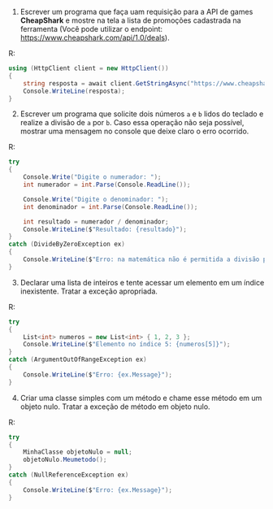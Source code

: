 1. Escrever um programa que faça uam requisição para a API de games **CheapShark** e mostre na tela a lista de promoções cadastrada na ferramenta (Você pode utilizar o endpoint: https://www.cheapshark.com/api/1.0/deals).

R:

```c#
using (HttpClient client = new HttpClient())
{
    string resposta = await client.GetStringAsync("https://www.cheapshark.com/api/1.0/deals");
    Console.WriteLine(resposta);
}
```

2. Escrever um programa que solicite dois números `a` e `b` lidos do teclado e realize a divisão de `a` por `b`. Caso essa operação não seja possível, mostrar uma mensagem no console  que deixe claro o erro ocorrido.

R:

```c#
try
{
    Console.Write("Digite o numerador: ");
    int numerador = int.Parse(Console.ReadLine());

    Console.Write("Digite o denominador: ");
    int denominador = int.Parse(Console.ReadLine());

    int resultado = numerador / denominador;
    Console.WriteLine($"Resultado: {resultado}");
}
catch (DivideByZeroException ex)
{
    Console.WriteLine($"Erro: na matemática não é permitida a divisão por 0.");
}

```

3. Declarar uma lista de inteiros e tente acessar um elemento em um índice inexistente. Tratar a exceção apropriada.

R:

```c#
try
{
    List<int> numeros = new List<int> { 1, 2, 3 };
    Console.WriteLine($"Elemento no índice 5: {numeros[5]}");
}
catch (ArgumentOutOfRangeException ex)
{
    Console.WriteLine($"Erro: {ex.Message}");
}

```

4. Criar uma classe simples com um método e chame esse método em um objeto nulo. Tratar a exceção de método em objeto nulo.


R: 

```c#
try
{
    MinhaClasse objetoNulo = null;
    objetoNulo.Meumetodo();
}
catch (NullReferenceException ex)
{
    Console.WriteLine($"Erro: {ex.Message}");
}

```